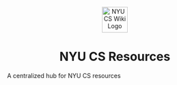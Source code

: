 <p align="center">
  <a href="https://bugs-nyu.github.io">
    <img alt="NYU CS Wiki Logo" src="https://raw.githubusercontent.com/BUGS-NYU/cs-resources/main/src/images/logo-color.svg" width="60" />
  </a>
</p>
<h1 align="center">
  NYU CS Resources
</h1>

A centralized hub for NYU CS resources
